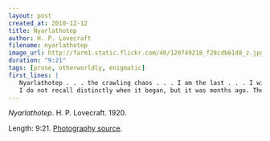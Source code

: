 ```yaml
---
layout: post
created_at: 2010-12-12
title: Nyarlathotep
author: H. P. Lovecraft
filename: nyarlathotep
image_url: http://farm1.static.flickr.com/40/120749218_f28cdb61d8_z.jpg
duration: "9:21"
tags: [prose, otherworldly, enigmatic]
first_lines: |
   Nyarlathotep . . . the crawling chaos . . . I am the last . . . I will tell the audient void. . . .
   I do not recall distinctly when it began, but it was months ago. The general tension was horrible. To a season of political and social upheaval was added a strange and brooding apprehension of hideous physical danger; a danger widespread and all-embracing, such a danger as may be imagined only in the most terrible phantasms of the night.
---
```


_Nyarlathotep_.  H. P. Lovecraft.  1920.

Length: 9:21.  [Photography source](http://www.flickr.com/photos/777/120749218/).
